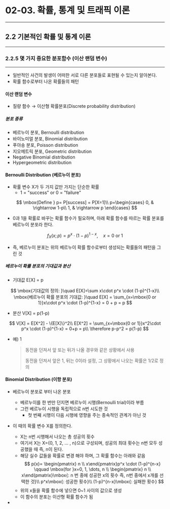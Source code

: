 # 02-03. 확률, 통계 및 트래픽 이론

---

## 2.2 기본적인 확률 및 통계 이론

---

### 2.2.5 몇 가지 중요한 분포함수 (이산 랜덤 변수)

---

- 일반적인 사건의 발생이 어떠한 서로 다른 분포들로 표현될 수 있는지 알아본다.
- 확률 함수로부터 나온 확률들의 패턴

#### 이산 랜덤 변수

- 질량 함수 → 이산형 확률분포(Discrete probability distribution)

##### 분포 종류

- 베르누이 분포, Bernoulli distribution
- 바이노미얼 분포, Binomial distribution
- 푸아송 분포, Poisson distribution
- 지오메트릭 분포, Geometric distribution
- Negative Binomial distribution
- Hypergeometric distribution



#### Bernoulli Distribution (베르누이 분포)

- 확률 변수 X가 두 가지 값만 가지는 단순한 확률
  - 1 = "success" or 0 = "failure"

$$
\mbox{Define } p= P[success] = P[X=1]\\
p=\begin{cases}
0, & \rightarrow 1-p\\
1, & \rightarrow p
\end{cases}
$$

- 0과 1을 확률로 바꾸는 확률 함수가 필요하며, 아래 확률 함수를 따르는 확률 분포를 베르누이 분포라 한다.

$$
f_X(x;p) = p^x\cdot (1-p)^{1-x}, \quad x=\mbox{0 or 1}
$$

- 즉, 베르누이 분포는 위의 베르누이 확률 함수로부터 생성되는 확률들의 패턴을 그린 것



##### 베르누이 확률 분포의 기대값과 분산

- 기대값 E[X] = p

$$
\mbox{기대값의 정의: }\quad E[X]=\sum x\cdot p^x \cdot (1-p)^{1-x}\\
\mbox{베르누이 확률 분포의 기대값: }\quad E[X] = \sum_{x=\mbox{0 or 1}}x\cdot p^x \cdot (1-p)^{1-x} = 0 + p = p
$$

- 분산 V[X] = p(1-p)

$$
V[X] = E[X^2] - \{E[X]\}^2\\
E[X^2] = \sum_{x=\mbox{0 or 1}}x^2\cdot p^x \cdot (1-p)^{1-x} = 0+p = p\\
\therefore p-p^2 = p(1-p)
$$

- 예) 1

  >동전을 던져서 앞 또는 뒤가 나올 경우와 같은 상황에서 사용
  >
  >동전을 던져서 앞은 1, 뒤는 0이라 설정, 그 상황에서 나오는 확률은 1/2로 정의



#### Binomial Distribution (이항 분포)

- 베르누이 분포로 부터 나온 분포
  - 베르누이를 한 번만 던지면 베르누이 시행(Bernoulli trial)이라 부름
  - 그런 베르누이 시행을 독립적으로 n번 시도한 것
    - 첫 번째 시행이 다음 시행에 영향을 주는 종속적인 관계가 아닌 것
- 이 때의 확률 변수 X를 정의한다.
  - X는 n번 시행해서 나오는 총 성공의 횟수
  - 여기서 X는 X={0, 1, 2, ... , n}으로 구성되며, 성공의 최대 횟수는 n번 모두 성공했을 때 즉, n이 된다.
  - 해당 실수 값들을 확률로 변경 해야 하며, 그 확률 함수는 아래와 같음
  $$
  p(x)= \begin{pmatrix} n \\ x\end{pmatrix}p^x \cdot (1-p)^{n-x} \qquad \mbox{for }x=0, 1, \dots, n \\
  \begin{pmatrix} n \\ x\end{pmatrix}\mbox{: n 번 중에 성공한 x의 횟수 즉, n번 중에서 x개를 선택한 것}\\
  p^x\mbox{: 성공한 횟수}\\
  (1-p)^{n-x}\mbox{: 실패한 횟수}
  $$
  -  위의 x들을 확률 함수에 넣으면 0~1 사이의 값으로 생성
  -  이 함수의 분포는 이산형 확률 함수가 됨
  
- 

